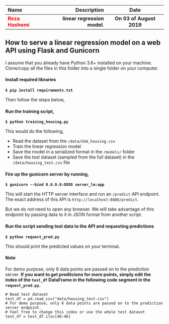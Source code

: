 | Name | Description | Date
| :- |-------------: | :-:
|<font color=red>__Reza Hashemi__</font>| __linear regression model__.  | __On 03 of August 2019__


## How to serve a linear regression model on a web API using Flask and Gunicorn
I assume that you already have Python 3.6+ installed on your machine.<br>
Clone/copy all the files in this folder into a single folder on your computer.

#### Install required libraries

**`$ pip install requirements.txt`**

Then follow the steps below,

#### Run the training script,

**`$ python training_housing.py`**

This would do the following,
* Read the dataset from the `/data/USA_housing.csv`
* Train the linear regression model
* Save the model in a serialized format in the `/models/` folder
* Save the test dataset (sampled from the full dataset) in the `/data/housing_test.csv` file

#### Fire up the gunicorn server by running,

**`$ gunicorn --bind 0.0.0.0:8888 server_lm:app`**

This will start the HTTP server interface and run an `/predict` API endpoint.<br>
The exact address of this API is `http://localhost:8888/predict`.<br>

But we do not need to open any browser.
We will take advantage of this endpoint by passing data to it in JSON format from another script. 

#### Run the script sending test data to the API and requesting predictions

**`$ python request_pred.py`**

This should print the predicted values on your terminal.

#### Note 
For demo purpose, only 6 data points are passed on to the prediction server. **If you want to get preditcions for more points, simply edit the index of the `test_df` DataFrame in the following code segment in the `request_pred.py`.**

```
# Read test dataset
test_df = pd.read_csv("data/housing_test.csv")
# For demo purpose, only 6 data points are passed on to the prediction server endpoint.
# Feel free to change this index or use the whole test dataset
test_df = test_df.iloc[40:46]
```
